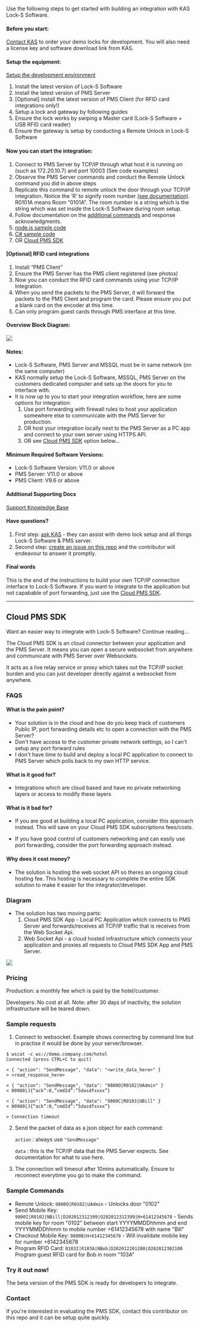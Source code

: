Use the following steps to get started with building an integration with KAS Lock-S Software.

#### Before you start:

[Contact KAS](https://www.kas.com.au) to order your demo locks for development. You will also need a license key and software download link from KAS.


#### Setup the equipment:

[Setup the development environment](/INTEGRATION-PACK/Docs/Development-environment-setup.docx)

1. Install the latest version of Lock-S Software
2. Install the latest version of PMS Server
3. [Optional] install the latest version of PMS Client (for RFID card integrations only!)
4. Setup a lock and gateway by following guides
5. Ensure the lock works by swiping a Master card (Lock-S Software + USB RFID card reader)
6. Ensure the gateway is setup by conducting a Remote Unlock in Lock-S Software

#### Now you can start the integration:

1. Connect to PMS Server by TCP/IP through what host it is running on (such as 172.20.10.7) and port 10003 (See code examples)
2. Observe the PMS Server commands and conduct the Remote Unlock command you did in above steps
3. Replicate this command to remote unlock the door through your TCP/IP integration. Notice the ’R’ to signify room number [(see documentation)](/INTEGRATION-PACK/Docs). R0101A means Room “0101A”. The room number is a string which is the string which was set inside the Lock-S Software during room setup.
4. Follow documentation on the [additional commands](/INTEGRATION-PACK/Docs) and response acknowledgments.
5. [node.js sample code](/Nodejs)
6. [C# sample code](/ConsoleApp3)
7. OR [Cloud PMS SDK](#pms-sdk)

#### [Optional] RFID card integrations

1. Install “PMS Client”
2. Ensure the PMS Server has the PMS client registered (see photos)
3. Now you can conduct the RFID card commands using your TCP/IP Integration.
4. When you send the packets to the PMS Server, it will forward the packets to the PMS Client and program the card. Please ensure you put a blank card on the encoder at this time.
5. Can only program guest cards through PMS interface at this time.

#### Overview Block Diagram:

![](images/pms1.png)


#### Notes:
- Lock-S Software, PMS Server and MSSQL must be in same network (on the same computer)
- KAS normally setup the Lock-S Software, MSSQL, PMS Server on the customers dedicated computer and sets up the doors for you to interface with.
- It is now up to you to start your integration workflow, here are some options for integration:
  1. Use port forwarding with firewall rules to host your application somewhere else to communicate with the PMS Server for production.
  2. OR host your integration locally next to the PMS Server as a PC app and connect to your own server using HTTPS API. 
  3. OR see [Cloud PMS SDK](#pms-sdk) option below...

#### Minimum Required Software Versions:

- Lock-S Software Version:  V11.0 or above
- PMS Server:               V11.0 or above
- PMS Client:               V9.6 or above


#### Additional Supporting Docs

[Support Knowledge Base](support.kas.com.au)


#### Have questions?

1. First step: [ask KAS](kas.com.au) - they can assist with demo lock setup and all things Lock-S Software & PMS server.
2. Second step: [create an issue on this repo](https://github.com/joshuaheslin/kas-lock-s-integration-sdk/issues) and the contributor will endeavour to answer it promptly.


#### Final words

This is the end of the instructions to build your *own* TCP/IP connection interface to Lock-S Software. If you want to integrate to the application but not capabable of port forwarding, just use the [Cloud PMS SDK](#pms-sdk).

<hr>

## <a name="pms-sdk"></a> Cloud PMS SDK

Want an easier way to integrate with Lock-S Software? Continue reading...

The Cloud PMS SDK is an cloud connector between your application and the PMS Server. It means you can open a secure websocket from anywhere and communicate with PMS Server over Websockets. 

It acts as a live relay service or proxy which takes out the TCP/IP socket burden and you can just developer directly against a websocket from anywhere.


### FAQS

#### What is the pain point?

- Your solution is in the cloud and how do you keep track of customers Public IP, port forwarding details etc to open a connection with the PMS Server? 
- Don't have access to the customer private network settings, so I can't setup any port forward rules
- I don't have time to build and deploy a local PC application to connect to PMS Server which polls back to my own HTTP service. 

#### What is it good for?

- Integrations which are cloud based and have no private networking layers or access to modify these layers


#### What is it bad for?

- If you are good at building a local PC application, consider this approach instead. This will save on your Cloud PMS SDK subscriptions fees/costs.

- If you have good control of customers networking and can easily use port forwarding, consider the port forwarding approach instead.

#### Why does it cost money?

- The solution is hosting the web socket API so theres an ongoing cloud hosting fee. This hosting is necessary to complete the entire SDK solution to make it easier for the integrator/developer.

### Diagram

- The solution has two moving parts:
  1) Cloud PMS SDK App - Local PC Application which connects to PMS Server and forwards/receives all TCP/IP traffic that is receives from the Web Socket Api.
  2) Web Socket Api - a cloud hosted infrastructure which connects your application and proxies all requests to Cloud PMS SDK App and PMS Server.

![](images/pms2.png)

### Pricing

Production: a monthly fee which is paid by the hotel/customer.

Developers: No cost at all. Note: after 30 days of inactivity, the solution infrastructure will be teared down.


### Sample requests

1) Connect to websocket. Example shows connecting by command line but in practise it would be done by your server/browser.

```
$ wscat -c ws://demo.company.com/hotel
Connected (press CTRL+C to quit)

< { "action": "SendMessage", "data": "<write_data_here>" }
> <read_response_here>

< { "action": "SendMessage", "data": "9800O|R0102|UAdmin" }
< 00980|J{“ack”:0,”cmdId”:”5dasdfxxxx”}

< { "action": "SendMessage", "data": "9800C|R0103|UBill" }
< 00980|J{“ack”:0,”cmdId”:”5dasdfxxxx”}

> Connection timeout
```

2) Send the packet of data as a json object for each command:

      `action` : always use `"SendMessage"`

      `data` : this is the TCP/IP data that the PMS Server expects. See documentation for what to use here.

3) The connection will timeout after 10mins automatically. Ensure to reconnect everytime you go to make the command.

### Sample Commands

- Remote Unlock: `9800O|R0102|UAdmin` - Unlocks door "0102"
- Send Mobile Key: `9800I|R0102|NBill|D202012312399|O202012312399|H+61412345678` - Sends mobile key for room "0102" between start YYYYMMDDhhmm and end YYYYMMDDhhmm to mobile number +61412345678 with name "Bill"
- Checkout Mobile Key: `9800B|H+61412345678` - Will invalidate mobile key for number +6142345678
- Program RFID Card: `0103I|R103A|NBob|D202012201200|O202012302100` Program guest RFID card for Bob in room "103A"

### Try it out now!

The beta version of the PMS SDK is ready for developers to integrate.


### Contact

If you're interested in evaluating the PMS SDK, contact this contributor on this repo and it can be setup quite quickly.

